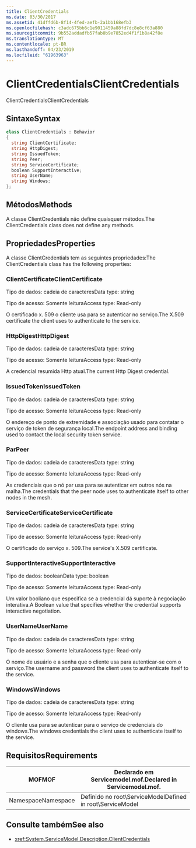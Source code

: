 ```yaml
---
title: ClientCredentials
ms.date: 03/30/2017
ms.assetid: 41dffd6b-8f14-4fed-aefb-2a1bb168efb3
ms.openlocfilehash: c3adc675bb6c1e9011459a88fd7dc8e8cf63a880
ms.sourcegitcommit: 9b552addadfb57fab0b9e7852ed4f1f1b8a42f8e
ms.translationtype: MT
ms.contentlocale: pt-BR
ms.lasthandoff: 04/23/2019
ms.locfileid: "61963963"
---
```

# <a name="clientcredentials"></a><span data-ttu-id="7f383-102">ClientCredentials</span><span class="sxs-lookup"><span data-stu-id="7f383-102">ClientCredentials</span></span>
<span data-ttu-id="7f383-103">ClientCredentials</span><span class="sxs-lookup"><span data-stu-id="7f383-103">ClientCredentials</span></span>  
  
## <a name="syntax"></a><span data-ttu-id="7f383-104">Sintaxe</span><span class="sxs-lookup"><span data-stu-id="7f383-104">Syntax</span></span>  
  
```csharp
class ClientCredentials : Behavior  
{  
  string ClientCertificate;  
  string HttpDigest;  
  string IssuedToken;  
  string Peer;  
  string ServiceCertificate;  
  boolean SupportInteractive;  
  string UserName;  
  string Windows;  
};  
```  
  
## <a name="methods"></a><span data-ttu-id="7f383-105">Métodos</span><span class="sxs-lookup"><span data-stu-id="7f383-105">Methods</span></span>  
 <span data-ttu-id="7f383-106">A classe ClientCredentials não define quaisquer métodos.</span><span class="sxs-lookup"><span data-stu-id="7f383-106">The ClientCredentials class does not define any methods.</span></span>  
  
## <a name="properties"></a><span data-ttu-id="7f383-107">Propriedades</span><span class="sxs-lookup"><span data-stu-id="7f383-107">Properties</span></span>  
 <span data-ttu-id="7f383-108">A classe ClientCredentials tem as seguintes propriedades:</span><span class="sxs-lookup"><span data-stu-id="7f383-108">The ClientCredentials class has the following properties:</span></span>  
  
### <a name="clientcertificate"></a><span data-ttu-id="7f383-109">ClientCertificate</span><span class="sxs-lookup"><span data-stu-id="7f383-109">ClientCertificate</span></span>  
 <span data-ttu-id="7f383-110">Tipo de dados: cadeia de caracteres</span><span class="sxs-lookup"><span data-stu-id="7f383-110">Data type: string</span></span>  
  
 <span data-ttu-id="7f383-111">Tipo de acesso: Somente leitura</span><span class="sxs-lookup"><span data-stu-id="7f383-111">Access type: Read-only</span></span>  
  
 <span data-ttu-id="7f383-112">O certificado x. 509 o cliente usa para se autenticar no serviço.</span><span class="sxs-lookup"><span data-stu-id="7f383-112">The X.509 certificate the client uses to authenticate to the service.</span></span>  
  
### <a name="httpdigest"></a><span data-ttu-id="7f383-113">HttpDigest</span><span class="sxs-lookup"><span data-stu-id="7f383-113">HttpDigest</span></span>  
 <span data-ttu-id="7f383-114">Tipo de dados: cadeia de caracteres</span><span class="sxs-lookup"><span data-stu-id="7f383-114">Data type: string</span></span>  
  
 <span data-ttu-id="7f383-115">Tipo de acesso: Somente leitura</span><span class="sxs-lookup"><span data-stu-id="7f383-115">Access type: Read-only</span></span>  
  
 <span data-ttu-id="7f383-116">A credencial resumida Http atual.</span><span class="sxs-lookup"><span data-stu-id="7f383-116">The current Http Digest credential.</span></span>  
  
### <a name="issuedtoken"></a><span data-ttu-id="7f383-117">IssuedToken</span><span class="sxs-lookup"><span data-stu-id="7f383-117">IssuedToken</span></span>  
 <span data-ttu-id="7f383-118">Tipo de dados: cadeia de caracteres</span><span class="sxs-lookup"><span data-stu-id="7f383-118">Data type: string</span></span>  
  
 <span data-ttu-id="7f383-119">Tipo de acesso: Somente leitura</span><span class="sxs-lookup"><span data-stu-id="7f383-119">Access type: Read-only</span></span>  
  
 <span data-ttu-id="7f383-120">O endereço de ponto de extremidade e associação usado para contatar o serviço de token de segurança local.</span><span class="sxs-lookup"><span data-stu-id="7f383-120">The endpoint address and binding used to contact the local security token service.</span></span>  
  
### <a name="peer"></a><span data-ttu-id="7f383-121">Par</span><span class="sxs-lookup"><span data-stu-id="7f383-121">Peer</span></span>  
 <span data-ttu-id="7f383-122">Tipo de dados: cadeia de caracteres</span><span class="sxs-lookup"><span data-stu-id="7f383-122">Data type: string</span></span>  
  
 <span data-ttu-id="7f383-123">Tipo de acesso: Somente leitura</span><span class="sxs-lookup"><span data-stu-id="7f383-123">Access type: Read-only</span></span>  
  
 <span data-ttu-id="7f383-124">As credenciais que o nó par usa para se autenticar em outros nós na malha.</span><span class="sxs-lookup"><span data-stu-id="7f383-124">The credentials that the peer node uses to authenticate itself to other nodes in the mesh.</span></span>  
  
### <a name="servicecertificate"></a><span data-ttu-id="7f383-125">ServiceCertificate</span><span class="sxs-lookup"><span data-stu-id="7f383-125">ServiceCertificate</span></span>  
 <span data-ttu-id="7f383-126">Tipo de dados: cadeia de caracteres</span><span class="sxs-lookup"><span data-stu-id="7f383-126">Data type: string</span></span>  
  
 <span data-ttu-id="7f383-127">Tipo de acesso: Somente leitura</span><span class="sxs-lookup"><span data-stu-id="7f383-127">Access type: Read-only</span></span>  
  
 <span data-ttu-id="7f383-128">O certificado do serviço x. 509.</span><span class="sxs-lookup"><span data-stu-id="7f383-128">The service's X.509 certificate.</span></span>  
  
### <a name="supportinteractive"></a><span data-ttu-id="7f383-129">SupportInteractive</span><span class="sxs-lookup"><span data-stu-id="7f383-129">SupportInteractive</span></span>  
 <span data-ttu-id="7f383-130">Tipo de dados: boolean</span><span class="sxs-lookup"><span data-stu-id="7f383-130">Data type: boolean</span></span>  
  
 <span data-ttu-id="7f383-131">Tipo de acesso: Somente leitura</span><span class="sxs-lookup"><span data-stu-id="7f383-131">Access type: Read-only</span></span>  
  
 <span data-ttu-id="7f383-132">Um valor booliano que especifica se a credencial dá suporte à negociação interativa.</span><span class="sxs-lookup"><span data-stu-id="7f383-132">A Boolean value that specifies whether the credential supports interactive negotiation.</span></span>  
  
### <a name="username"></a><span data-ttu-id="7f383-133">UserName</span><span class="sxs-lookup"><span data-stu-id="7f383-133">UserName</span></span>  
 <span data-ttu-id="7f383-134">Tipo de dados: cadeia de caracteres</span><span class="sxs-lookup"><span data-stu-id="7f383-134">Data type: string</span></span>  
  
 <span data-ttu-id="7f383-135">Tipo de acesso: Somente leitura</span><span class="sxs-lookup"><span data-stu-id="7f383-135">Access type: Read-only</span></span>  
  
 <span data-ttu-id="7f383-136">O nome de usuário e a senha que o cliente usa para autenticar-se com o serviço.</span><span class="sxs-lookup"><span data-stu-id="7f383-136">The username and password the client uses to authenticate itself to the service.</span></span>  
  
### <a name="windows"></a><span data-ttu-id="7f383-137">Windows</span><span class="sxs-lookup"><span data-stu-id="7f383-137">Windows</span></span>  
 <span data-ttu-id="7f383-138">Tipo de dados: cadeia de caracteres</span><span class="sxs-lookup"><span data-stu-id="7f383-138">Data type: string</span></span>  
  
 <span data-ttu-id="7f383-139">Tipo de acesso: Somente leitura</span><span class="sxs-lookup"><span data-stu-id="7f383-139">Access type: Read-only</span></span>  
  
 <span data-ttu-id="7f383-140">O cliente usa para se autenticar para o serviço de credenciais do windows.</span><span class="sxs-lookup"><span data-stu-id="7f383-140">The windows credentials the client uses to authenticate itself to the service.</span></span>  
  
## <a name="requirements"></a><span data-ttu-id="7f383-141">Requisitos</span><span class="sxs-lookup"><span data-stu-id="7f383-141">Requirements</span></span>  
  
|<span data-ttu-id="7f383-142">MOF</span><span class="sxs-lookup"><span data-stu-id="7f383-142">MOF</span></span>|<span data-ttu-id="7f383-143">Declarado em Servicemodel.mof.</span><span class="sxs-lookup"><span data-stu-id="7f383-143">Declared in Servicemodel.mof.</span></span>|  
|---------|-----------------------------------|  
|<span data-ttu-id="7f383-144">Namespace</span><span class="sxs-lookup"><span data-stu-id="7f383-144">Namespace</span></span>|<span data-ttu-id="7f383-145">Definido no root\ServiceModel</span><span class="sxs-lookup"><span data-stu-id="7f383-145">Defined in root\ServiceModel</span></span>|  
  
## <a name="see-also"></a><span data-ttu-id="7f383-146">Consulte também</span><span class="sxs-lookup"><span data-stu-id="7f383-146">See also</span></span>

- <xref:System.ServiceModel.Description.ClientCredentials>

